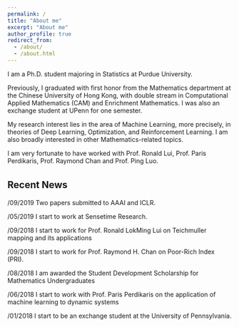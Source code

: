 ```yaml
---
permalink: /
title: "About me"
excerpt: "About me"
author_profile: true
redirect_from: 
  - /about/
  - /about.html
---
```


I am a Ph.D. student majoring in Statistics at Purdue University.

Previously, I graduated with first honor from the Mathematics department at the Chinese University of Hong Kong, with double stream in Computational Applied Mathematics (CAM) and Enrichment Mathematics. I was also an exchange student at UPenn for one semester. 

My research interest lies in the area of Machine Learning, more precisely, in theories of Deep Learning, Optimization, and Reinforcement Learning. I am also broadly interested in other Mathematics-related topics.

I am very fortunate to have worked with Prof. Ronald Lui, Prof. Paris Perdikaris, Prof. Raymond Chan and Prof. Ping Luo. 


## Recent News　 
/09/2019 Two papers submitted to AAAI and ICLR.

/05/2019 I start to work at Sensetime Research.

/09/2018 I start to work for Prof. Ronald LokMing Lui on Teichmuller mapping and its applications

/09/2018 I start to work for Prof. Raymond H. Chan on Poor-Rich Index (PRI).

/08/2018 I am awarded the Student Development Scholarship for Mathematics Undergraduates

/06/2018 I start to work with Prof. Paris Perdikaris on the application of machine learning to dynamic systems
           
/01/2018 I start to be an exchange student at the University of Pennsylvania.

<script type="text/javascript" id="clstr_globe" src="//cdn.clustrmaps.com/globe.js?d=rvMTQFEORcQs4AVWtIVoK6ghclOws8CSKxqlBN5Map8"></script>
